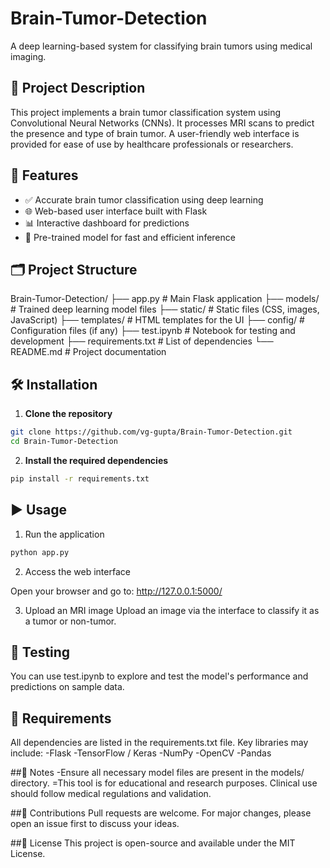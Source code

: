 # Brain-Tumor-Detection

A deep learning-based system for classifying brain tumors using medical imaging.

## 🧠 Project Description

This project implements a brain tumor classification system using Convolutional Neural Networks (CNNs). It processes MRI scans to predict the presence and type of brain tumor. A user-friendly web interface is provided for ease of use by healthcare professionals or researchers.

## 🚀 Features

- ✅ Accurate brain tumor classification using deep learning
- 🌐 Web-based user interface built with Flask
- 📊 Interactive dashboard for predictions
- 🧠 Pre-trained model for fast and efficient inference

## 🗂️ Project Structure

Brain-Tumor-Detection/
├── app.py # Main Flask application
├── models/ # Trained deep learning model files
├── static/ # Static files (CSS, images, JavaScript)
├── templates/ # HTML templates for the UI
├── config/ # Configuration files (if any)
├── test.ipynb # Notebook for testing and development
├── requirements.txt # List of dependencies
└── README.md # Project documentation


## 🛠️ Installation

1. **Clone the repository**

```bash
git clone https://github.com/vg-gupta/Brain-Tumor-Detection.git
cd Brain-Tumor-Detection
```


2. **Install the required dependencies**
```bash
pip install -r requirements.txt
```

## ▶️ Usage
1. Run the application
```bash
python app.py
```
2. Access the web interface

Open your browser and go to: http://127.0.0.1:5000/

3. Upload an MRI image
Upload an image via the interface to classify it as a tumor or non-tumor.

## 🧪 Testing
You can use test.ipynb to explore and test the model's performance and predictions on sample data.

## 📎 Requirements
All dependencies are listed in the requirements.txt file. Key libraries may include:
-Flask
-TensorFlow / Keras
-NumPy
-OpenCV
-Pandas

##📌 Notes
-Ensure all necessary model files are present in the models/ directory.
=This tool is for educational and research purposes. Clinical use should follow medical regulations and validation.

##🤝 Contributions
Pull requests are welcome. For major changes, please open an issue first to discuss your ideas.

##📜 License
This project is open-source and available under the MIT License.
